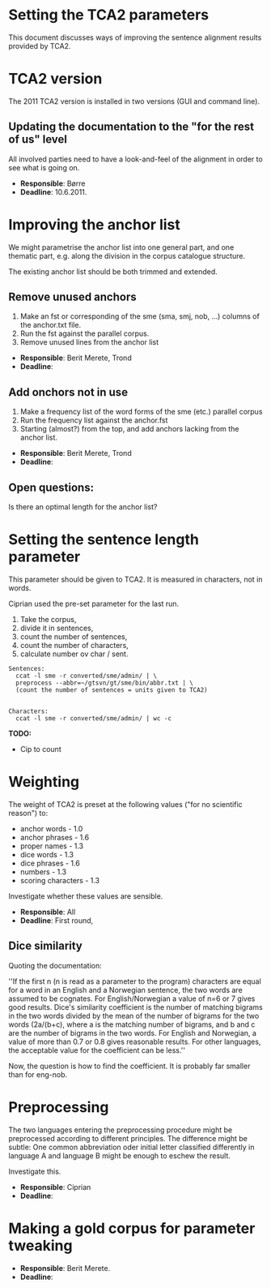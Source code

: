 # Setting the TCA2 parameters

This document discusses ways of improving the sentence alignment results provided by TCA2.

# TCA2 version

The 2011 TCA2 version is installed in two versions (GUI and command line).

## Updating the documentation to the "for the rest of us" level

All involved parties need to have a look-and-feel of the alignment in order to see what is going on.

- **Responsible**: Børre
- **Deadline**: 10.6.2011.

# Improving the anchor list

We might parametrise the anchor list into one general part, and one thematic
part, e.g. along the division in the corpus catalogue structure.

The existing anchor list should be both trimmed and extended.

## Remove unused anchors

1. Make an fst or corresponding of the sme (sma, smj, nob, …) columns of the anchor.txt file.
2. Run the fst against the parallel corpus.
3. Remove unused lines from the anchor list

- **Responsible**: Berit Merete, Trond
- **Deadline**:

## Add onchors not in use

1. Make a frequency list of the word forms of the sme (etc.) parallel corpus
2. Run the frequency list against the anchor.fst
3. Starting (almost?) from the top, and add anchors lacking from the anchor list.

- **Responsible**: Berit Merete, Trond
- **Deadline**:

## Open questions:

Is there an optimal length for the anchor list?

# Setting the sentence length parameter

This parameter should be given to TCA2. It is measured in characters, not in words.

Ciprian used the pre-set parameter for the last run.

1. Take the corpus,
2. divide it in sentences,
3. count the number of sentences,
4. count the number of characters,
5. calculate number ov char / sent.

```
Sentences:
  ccat -l sme -r converted/sme/admin/ | \
  preprocess --abbr=~/gtsvn/gt/sme/bin/abbr.txt | \
  (count the number of sentences = units given to TCA2)


Characters:
  ccat -l sme -r converted/sme/admin/ | wc -c
```

**TODO:**

- Cip to count

# Weighting

The weight of TCA2 is preset at the following values ("for no scientific reason") to:

- anchor words - 1.0
- anchor phrases - 1.6
- proper names - 1.3
- dice words - 1.3
- dice phrases - 1.6
- numbers - 1.3
- scoring characters - 1.3

Investigate whether these values are sensible.

- **Responsible**: All
- **Deadline**: First round,

## Dice similarity

Quoting the documentation:

''If the first n (n is read as a parameter to the program) characters are equal for a word in an English and a Norwegian sentence, the two words are assumed to be cognates. For English/Norwegian a value of n=6 or 7 gives good results. Dice's similarity coefficient is the number of matching bigrams in the two words divided by the mean of the number of bigrams for the two words (2a/(b+c), where a is the matching number of bigrams, and b and c are the number of bigrams in the two words. For English and Norwegian, a value of more than 0.7 or 0.8 gives reasonable results. For other languages, the acceptable value for the coefficient can be less.''

Now, the question is how to find the coefficient. It is probably far smaller than for eng-nob.

# Preprocessing

The two languages entering the preprocessing procedure might be preprocessed
according to different principles. The difference might be subtle: One common
abbreviation oder initial letter classified differently in language A and language B
might be enough to eschew the result.

Investigate this.

- **Responsible**: Ciprian
- **Deadline**:

# Making a gold corpus for parameter tweaking

- **Responsible**: Berit Merete.
- **Deadline**:
